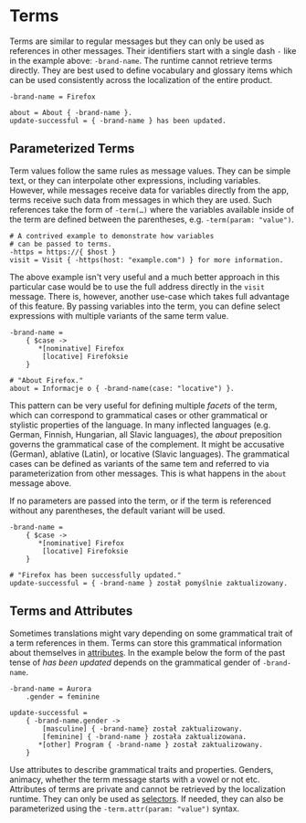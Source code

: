# Terms

Terms are similar to regular messages but they can only be used as references
in other messages. Their identifiers start with a single dash `-` like in the
example above: `-brand-name`. The runtime cannot retrieve terms directly.
They are best used to define vocabulary and glossary items which can be used
consistently across the localization of the entire product.

```
-brand-name = Firefox

about = About { -brand-name }.
update-successful = { -brand-name } has been updated.
```

## Parameterized Terms

Term values follow the same rules as message values. They can be simple text,
or they can interpolate other expressions, including variables. However,
while messages receive data for variables directly from the app, terms
receive such data from messages in which they are used. Such references take
the form of `-term(…)` where the variables available inside of the term are
defined between the parentheses, e.g. `-term(param: "value")`.

```
# A contrived example to demonstrate how variables
# can be passed to terms.
-https = https://{ $host }
visit = Visit { -https(host: "example.com") } for more information.
```

The above example isn't very useful and a much better approach in this
particular case would be to use the full address directly in the `visit`
message. There is, however, another use-case which takes full advantage of
this feature. By passing variables into the term, you can define select
expressions with multiple variants of the same term value.

```
-brand-name =
    { $case ->
       *[nominative] Firefox
        [locative] Firefoksie
    }

# "About Firefox."
about = Informacje o { -brand-name(case: "locative") }.
```

This pattern can be very useful for defining multiple _facets_ of the term,
which can correspond to grammatical cases or other grammatical or stylistic
properties of the language. In many inflected languages (e.g. German,
Finnish, Hungarian, all Slavic languages), the *about* preposition governs
the grammatical case of the complement. It might be accusative (German),
ablative (Latin), or locative (Slavic languages). The grammatical cases can
be defined as variants of the same tem and referred to via parameterization
from other messages. This is what happens in the `about` message above.

If no parameters are passed into the term, or if the term is referenced
without any parentheses, the default variant will be used.

```
-brand-name =
    { $case ->
       *[nominative] Firefox
        [locative] Firefoksie
    }

# "Firefox has been successfully updated."
update-successful = { -brand-name } został pomyślnie zaktualizowany.
```

## Terms and Attributes

Sometimes translations might vary depending on some grammatical trait of a
term references in them. Terms can store this grammatical information about
themselves in [attributes](attributes.html). In the example below the form of
the past tense of _has been updated_ depends on the grammatical gender of
`-brand-name`.

```
-brand-name = Aurora
    .gender = feminine

update-successful =
    { -brand-name.gender ->
        [masculine] { -brand-name} został zaktualizowany.
        [feminine] { -brand-name } została zaktualizowana.
       *[other] Program { -brand-name } został zaktualizowany.
    }
```

Use attributes to describe grammatical traits and properties. Genders,
animacy, whether the term message starts with a vowel or not etc. Attributes
of terms are private and cannot be retrieved by the localization runtime.
They can only be used as [selectors](selectors.html). If needed, they can
also be parameterized using the `-term.attr(param: "value")` syntax.
